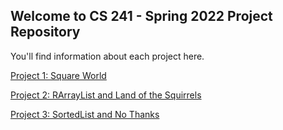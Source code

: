 ## Welcome to CS 241 - Spring 2022 Project Repository

You'll find information about each project here.

[Project 1: Square World](./proj1/index.md)

[Project 2: RArrayList and Land of the Squirrels](./proj2/index.md)

[Project 3: SortedList and No Thanks](./proj3/index.md)


